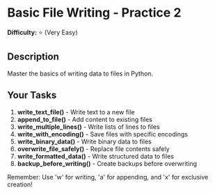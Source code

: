 # Basic File Writing - Practice 2

**Difficulty:** ⭐ (Very Easy)

## Description

Master the basics of writing data to files in Python.

## Your Tasks

1. **write_text_file()** - Write text to a new file
2. **append_to_file()** - Add content to existing files
3. **write_multiple_lines()** - Write lists of lines to files
4. **write_with_encoding()** - Save files with specific encodings
5. **write_binary_data()** - Write binary data to files
6. **overwrite_file_safely()** - Replace file contents safely
7. **write_formatted_data()** - Write structured data to files
8. **backup_before_writing()** - Create backups before overwriting

Remember: Use 'w' for writing, 'a' for appending, and 'x' for exclusive creation!